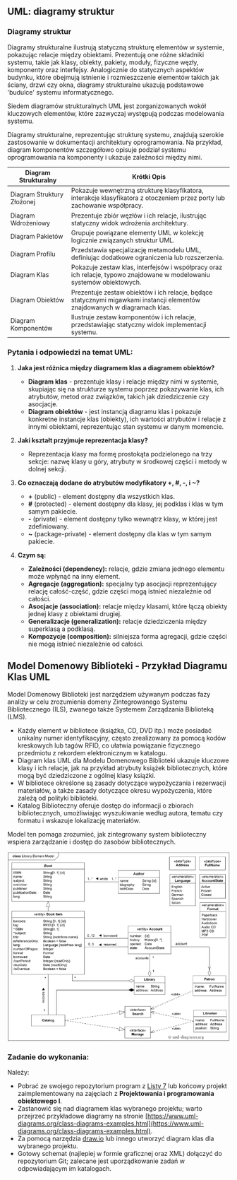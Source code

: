 ## UML: diagramy struktur

### Diagramy struktur

Diagramy strukturalne ilustrują statyczną strukturę elementów w systemie, pokazując relacje między obiektami. Prezentują one różne składniki systemu, takie jak klasy, obiekty, pakiety, moduły, fizyczne węzły, komponenty oraz interfejsy. Analogicznie do statycznych aspektów budynku, które obejmują istnienie i rozmieszczenie elementów takich jak ściany, drzwi czy okna, diagramy strukturalne ukazują podstawowe 'budulce' systemu informatycznego.

Siedem diagramów strukturalnych UML jest zorganizowanych wokół kluczowych elementów, które zazwyczaj występują podczas modelowania systemu.

Diagramy strukturalne, reprezentując strukturę systemu, znajdują szerokie zastosowanie w dokumentacji architektury oprogramowania. Na przykład, diagram komponentów szczegółowo opisuje podział systemu oprogramowania na komponenty i ukazuje zależności między nimi.

| Diagram Strukturalny          | Krótki Opis                                                                                      |
|-------------------------------|--------------------------------------------------------------------------------------------------|
| Diagram Struktury Złożonej    | Pokazuje wewnętrzną strukturę klasyfikatora, interakcje klasyfikatora z otoczeniem przez porty lub zachowanie współpracy.   |
| Diagram Wdrożeniowy           | Prezentuje zbiór węzłów i ich relacje, ilustrując statyczny widok wdrożenia architektury.        |
| Diagram Pakietów              | Grupuje powiązane elementy UML w kolekcję logicznie związanych struktur UML.                     |
| Diagram Profilu               | Przedstawia specjalizację metamodelu UML, definiując dodatkowe ograniczenia lub rozszerzenia.    |
| Diagram Klas                  | Pokazuje zestaw klas, interfejsów i współpracy oraz ich relacje, typowo znajdowane w modelowaniu systemów obiektowych.      |
| Diagram Obiektów              | Prezentuje zestaw obiektów i ich relacje, będące statycznymi migawkami instancji elementów znajdowanych w diagramach klas.  |
| Diagram Komponentów           | Ilustruje zestaw komponentów i ich relacje, przedstawiając statyczny widok implementacji systemu. |

### Pytania i odpowiedzi na temat UML:

1. **Jaka jest różnica między diagramem klas a diagramem obiektów?**
    - **Diagram klas** - prezentuje klasy i relacje między nimi w systemie, skupiając się na strukturze systemu poprzez pokazywanie klas, ich atrybutów, metod oraz związków, takich jak dziedziczenie czy asocjacje.
    - **Diagram obiektów** - jest instancją diagramu klas i pokazuje konkretne instancje klas (obiekty), ich wartości atrybutów i relacje z innymi obiektami, reprezentując stan systemu w danym momencie.

2. **Jaki kształt przyjmuje reprezentacja klasy?**
    - Reprezentacja klasy ma formę prostokąta podzielonego na trzy sekcje: nazwę klasy u góry, atrybuty w środkowej części i metody w dolnej sekcji.

3. **Co oznaczają dodane do atrybutów modyfikatory +, #, -, i ~?**
    - **+** (public) - element dostępny dla wszystkich klas.
    - **#** (protected) - element dostępny dla klasy, jej podklas i klas w tym samym pakiecie.
    - **-** (private) - element dostępny tylko wewnątrz klasy, w której jest zdefiniowany.
    - **~** (package-private) - element dostępny dla klas w tym samym pakiecie.

4. **Czym są:**
    - **Zależności (dependency):** relacje, gdzie zmiana jednego elementu może wpłynąć na inny element.
    - **Agregacje (aggregation):** specjalny typ asocjacji reprezentujący relację całość-część, gdzie części mogą istnieć niezależnie od całości.
    - **Asocjacje (association):** relacje między klasami, które łączą obiekty jednej klasy z obiektami drugiej.
    - **Generalizacje (generalization):** relacje dziedziczenia między superklasą a podklasą.
    - **Kompozycje (composition):** silniejsza forma agregacji, gdzie części nie mogą istnieć niezależnie od całości.

## Model Domenowy Biblioteki - Przykład Diagramu Klas UML

Model Domenowy Biblioteki jest narzędziem używanym podczas fazy analizy w celu zrozumienia domeny Zintegrowanego Systemu Bibliotecznego (ILS), zwanego także Systemem Zarządzania Biblioteką (LMS).

- Każdy element w bibliotece (książka, CD, DVD itp.) może posiadać unikalny numer identyfikacyjny, często zrealizowany za pomocą kodów kreskowych lub tagów RFID, co ułatwia powiązanie fizycznego przedmiotu z rekordem elektronicznym w katalogu.
- Diagram klas UML dla Modelu Domenowego Biblioteki ukazuje kluczowe klasy i ich relacje, jak na przykład atrybuty książek bibliotecznych, które mogą być dziedziczone z ogólnej klasy książki.
- W bibliotece określone są zasady dotyczące wypożyczania i rezerwacji materiałów, a także zasady dotyczące okresu wypożyczenia, które zależą od polityki biblioteki.
- Katalog Biblioteczny oferuje dostęp do informacji o zbiorach bibliotecznych, umożliwiając wyszukiwanie według autora, tematu czy formatu i wskazuje lokalizację materiałów.

Model ten pomaga zrozumieć, jak zintegrowany system biblioteczny wspiera zarządzanie i dostęp do zasobów bibliotecznych.

![Model Domenowy Biblioteki](../img/library-domain-model.png)

### Zadanie do wykonania:

Należy:

- Pobrać ze swojego repozytorium program z [Listy 7](https://github.com/krzysztofrewak/ppo/blob/main/classes/lab04.md) lub końcowy projekt zaimplementowany na zajęciach z **Projektowania i programowania obiektowego I**.
- Zastanowić się nad diagramem klas wybranego projektu; warto przejrzeć przykładowe diagramy na stronie [https://www.uml-diagrams.org/class-diagrams-examples.html](https://www.uml-diagrams.org/class-diagrams-examples.html).
- Za pomocą narzędzia [draw.io](https://draw.io) lub innego utworzyć diagram klas dla wybranego projektu.
- Gotowy schemat (najlepiej w formie graficznej oraz XML) dołączyć do repozytorium Git; zalecane jest uporządkowanie zadań w odpowiadającym im katalogach.